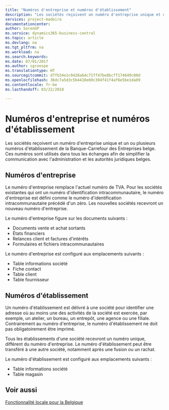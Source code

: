 ```yaml
---
title: "Numéros d'entreprise et numéros d'établissement"
description: "Les sociétés reçoivent un numéro d'entreprise unique et un ou plusieurs numéros d'établissement de la Banque-Carrefour des Entreprises belge. Ces numéros sont utilisés dans tous les échanges afin de simplifier la communication avec l'administration et les autorités juridiques belges."
services: project-madeira
documentationcenter: 
author: SorenGP
ms.service: dynamics365-business-central
ms.topic: article
ms.devlang: na
ms.tgt_pltfrm: na
ms.workload: na
ms.search.keywords: 
ms.date: 07/01/2017
ms.author: sgroespe
ms.translationtype: HT
ms.sourcegitcommit: d7fb34e1c9428a64c71ff47be8bcff174649c00d
ms.openlocfilehash: 36dc7a5d3c5b4410e69c304f41f4af6e5be1da09
ms.contentlocale: fr-be
ms.lasthandoff: 03/22/2018

---
```

# <a name="enterprise-numbers-and-branch-numbers"></a>Numéros d'entreprise et numéros d'établissement
Les sociétés reçoivent un numéro d'entreprise unique et un ou plusieurs numéros d'établissement de la Banque-Carrefour des Entreprises belge. Ces numéros sont utilisés dans tous les échanges afin de simplifier la communication avec l'administration et les autorités juridiques belges.  

## <a name="enterprise-numbers"></a>Numéros d'entreprise  
 Le numéro d'entreprise remplace l'actuel numéro de TVA. Pour les sociétés existantes qui ont un numéro d'identification intracommunautaire, le numéro d'entreprise est défini comme le numéro d'identification intracommunautaire précédé d'un zéro. Les nouvelles sociétés recevront un nouveau numéro d'entreprise.  

 Le numéro d'entreprise figure sur les documents suivants :  

-   Documents vente et achat sortants  
-   États financiers  
-   Relances client et factures d'intérêts  
-   Formulaires et fichiers intracommunautaires  

Le numéro d'entreprise est configuré aux emplacements suivants :  

-   Table informations société  
-   Fiche contact  
-   Table client  
-   Table fournisseur  

## <a name="branch-numbers"></a>Numéros d'établissement  
 Un numéro d'établissement est délivré à une société pour identifier une adresse où au moins une des activités de la société est exercée, par exemple, un atelier, un bureau, un entrepôt, une agence ou une filiale. Contrairement au numéro d'entreprise, le numéro d'établissement ne doit pas obligatoirement être imprimé.  

 Tous les établissements d'une société recevront un numéro unique, différent du numéro d'entreprise. Le numéro d'établissement peut être transféré à une autre société, notamment après une fusion ou un rachat.  

 Le numéro d'établissement est configuré aux emplacements suivants :  

-   Table informations société  
-   Table magasin  

## <a name="see-also"></a>Voir aussi  
 [Fonctionnalité locale pour la Belgique](belgium-local-functionality.md)

